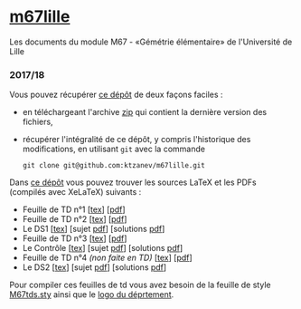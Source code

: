 # [m67lille](https://github.com/ktzanev/m67lille)

Les documents du module M67 - «Gémétrie élémentaire» de l'Université de Lille

### 2017/18

Vous pouvez récupérer [ce dépôt](https://github.com/ktzanev/m67lille) de deux façons faciles :

- en téléchargeant l'archive [zip](https://github.com/ktzanev/m67lille/archive/master.zip) qui contient la dernière version des fichiers,
- récupérer l'intégralité de ce dépôt, y compris l'historique des modifications, en utilisant `git` avec la commande

  ~~~~~~~
  git clone git@github.com:ktzanev/m67lille.git
  ~~~~~~~

Dans [ce dépôt](https://github.com/ktzanev/m67lille) vous pouvez trouver les sources LaTeX et les PDFs (compilés avec XeLaTeX) suivants :

- Feuille de TD n°1 [[tex](https://ktzanev.github.io/m67lille/TDs/M67_2017-18_TD1.tex)] [[pdf](https://ktzanev.github.io/m67lille/TDs/M67_2017-18_TD1.pdf)]
- Feuille de TD n°2 [[tex](https://ktzanev.github.io/m67lille/TDs/M67_2017-18_TD2.tex)] [[pdf](https://ktzanev.github.io/m67lille/TDs/M67_2017-18_TD2.pdf)]
- Le DS1 [[tex](https://ktzanev.github.io/m67lille/DS/M67_2017-18_DS1.tex)] [sujet [pdf](https://ktzanev.github.io/m67lille/DS/M67_2017-18_DS1_sujet.pdf)] [solutions [pdf](https://ktzanev.github.io/m67lille/DS/M67_2017-18_DS1_solutions.pdf)]
- Feuille de TD n°3 [[tex](https://ktzanev.github.io/m67lille/TDs/M67_2017-18_TD3.tex)] [[pdf](https://ktzanev.github.io/m67lille/TDs/M67_2017-18_TD3.pdf)]
- Le Contrôle [[tex](https://ktzanev.github.io/m67lille/DS/M67_2017-18_CC.tex)] [sujet [pdf](https://ktzanev.github.io/m67lille/DS/M67_2017-18_CC_sujet.pdf)] [solutions [pdf](https://ktzanev.github.io/m67lille/DS/M67_2017-18_CC_solutions.pdf)]
- Feuille de TD n°4 _(non faite en TD)_ [[tex](https://ktzanev.github.io/m67lille/TDs/M67_2017-18_TD4.tex)] [[pdf](https://ktzanev.github.io/m67lille/TDs/M67_2017-18_TD4.pdf)]
- Le DS2 [[tex](https://ktzanev.github.io/m67lille/DS/M67_2017-18_DS2.tex)] [sujet [pdf](https://ktzanev.github.io/m67lille/DS/M67_2017-18_DS2_sujet.pdf)] [solutions [pdf](https://ktzanev.github.io/m67lille/DS/M67_2017-18_DS2_solutions.pdf)]

Pour compiler ces feuilles de td vous avez besoin de la feuille de style [M67tds.sty](https://ktzanev.github.io/m67lille/TDs/M67tds.sty) ainsi que le [logo du déprtement](https://ktzanev.github.io/m67lille/TDs/ul-fst-math_noir.pdf).
